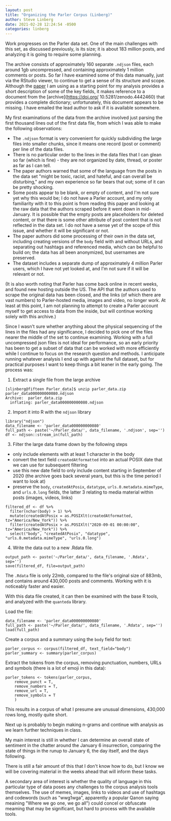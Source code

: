 ```yaml
---
layout: post
title: "Organizing the Parler Corpus (Linberg)"
author: Steve Linberg
date: 2021-02-28 12:24:54 -0500
categories: linberg
---
```



Work progresses on the Parler data set. One of the main challenges with this set, as discussed previously, is its size; it is about 183 million posts, and analyzing it is going to require some planning.

The archive consists of approximately 160 separate `.ndjson` files, each around 1gb uncompressed, and containing approximately 1 million comments or posts. So far I have examined some of this data manually, just via the RStudio viewer, to continue to get a sense of its structure and scope. Although the [paper](https://arxiv.org/abs/2101.03820) I am using as a starting point for my analysis provides a short description of some of the key fields, it makes reference to a document from the [archive](https://doi.org/ 10.5281/zenodo.4442460) that provides a complete dictionary; unfortunately, this document appears to be missing. I have emailed the lead author to ask if it is available somewhere.

My first examinations of the data from the archive involved just parsing the first thousand lines out of the first data file, from which I was able to make the following observations:

- The `.ndjson` format is very convenient for quickly subdividing the large files into smaller chunks, since it means one record (post or comment) per line of the data files.
- There is no particular order to the lines in the data files that I can glean so far (which is fine) - they are not organized by date, thread, or poster as far as I can tell.
- The paper authors warned that some of the language from the posts in the data set "might be toxic, racist, and hateful, and can overall be disturbing," and my own experience so far bears that out; some of it can be pretty shocking.
- Some posts appear to be blank, or empty of content, and I'm not sure yet why this would be; I do not have a Parler account, and my only familiarity with it to this point is from reading this paper and looking at the raw data that the authors scraped before it went down in mid-January. It is possible that the empty posts are placeholders for deleted content, or that there is some other attribute of post content that is not reflected in the data set. I do not have a sense yet of the scope of this issue, and whether it will be significant or not.
- The paper authors did some processing of their own in the data set, including creating versions of the `body` field with and without URLs, and separating out hashtags and referenced media, which can be helpful to build on; the data has all been anonymized, but usernames are preserved. 
- The dataset includes a separate dump of approximately 4 million Parler users, which I have not yet looked at, and I'm not sure if it will be relevant or not.

(It is also worth noting that Parler has come back online in recent weeks, and found new hosting outside the US. The API that the authors used to scrape the original data has been closed, and the links (of which there are vast numbers) to Parler-hosted media, images and video, no longer work. At least at this point, I am not planning to attempt to create a Parler account myself to get access to data from the inside, but will continue working solely with this archive.)

Since I wasn't sure whether anything about the physical sequencing of the lines in the files had any significance, I decided to pick one of the files nearer the middle of the set to continue examining. Working with a full uncompressed json files is not ideal for performance, so an early priority has been to get a subset of data that can be worked with more efficiently while I continue to focus on the research question and methods. I anticipate running whatever analysis I end up with against the full dataset, but for practical purposes I want to keep things a bit leaner in the early going. The process was:

1. Extract a single file from the large archive
```{sh, eval=FALSE}
[slinberg@fifteen Parler_data]$ unzip parler_data.zip parler_data000000000080.ndjson 
Archive:  parler_data.zip
  inflating: parler_data000000000080.ndjson  
```

2. Import it into R with the `ndjson` library
```{r, eval=FALSE}
library("ndjson")
data_filename <- 'parler_data000000000080'
full_path <- paste('~/Parler_data/', data_filename, '.ndjson', sep='') 
df <- ndjson::stream_in(full_path)
```

3. Filter the large data frame down by the following steps
  - only include elements with at least 1 character in the body
  - convert the text field `createdAtformatted` into an actual POSIX date that we can use for subsequent filtering
  - use this new date field to only include content starting in September of 2020 (the archive goes back several years, but this is the time period I want to look at)
  - preserve the `body`, `createdAtPosix`, `datatype`, `urls.0.metadata.mimeType`, and `urls.0.long` fields, the latter 3 relating to media material within posts (images, videos, links)
```{r, eval=FALSE}
filtered_df <- df %>%
  filter(nchar(body) > 1) %>%
  mutate(createdAtPosix = as.POSIXlt(createdAtformatted, tz="America/New_York")) %>%
  filter(createdAtPosix > as.POSIXlt("2020-09-01 00:00:00", tz="America/New_York")) %>%
  select("body", "createdAtPosix", "datatype", "urls.0.metadata.mimeType", "urls.0.long")
```

4. Write the data out to a new .Rdata file.

```{r, eval=FALSE}
output_path <- paste('~/Parler_data/', data_filename, '.Rdata', sep='') 
save(filtered_df, file=output_path)
```

The `.Rdata` file is only 22mb, compared to the file's original size of 883mb, and contains around 430,000 posts and comments. Working with it is noticeably faster and easier.

With this data file created, it can then be examined with the base R tools, and analyzed with the `quanteda` library.

Load the file:

```{r, eval=FALSE}
data_filename <- 'parler_data000000000080'
full_path <- paste('~/Parler_data/', data_filename, '.Rdata', sep='') 
load(full_path)
```

Create a corpus and a summary using the `body` field for text:

```{r, eval=FALSE}
parler_corpus <- corpus(filtered_df, text_field="body")
parler_summary <- summary(parler_corpus)
```

Extract the tokens from the corpus, removing punctuation, numbers, URLs and symbols (there is a lot of emoji in this data):

```{r, eval=FALSE}
parler_tokens <- tokens(parler_corpus,
    remove_punct = T,
    remove_numbers = T,
    remove_url = T,
    remove_symbols = T
    )
```

This results in a corpus of what I presume are unusual dimensions, 430,000 rows long, mostly quite short.

Next up is probably to begin making n-grams and continue with analysis as we learn further techniques in class.

My main interest is still in whether I can determine an overall state of sentiment in the chatter around the January 6 insurrection, comparing the state of things in the runup to January 6, the day itself, and the days following.

There is still a fair amount of this that I don't know how to do, but I know we will be covering material in the weeks ahead that will inform these tasks.

A secondary area of interest is whether the quality of language in this particular type of data poses any challenges to the corpus analysis tools themselves. The use of memes, images, links to videos and use of hashtags and codewords (such as "wwg1wga", apparently a popular Qanon saying meaining "Where we go one, we go all") could concel or obfuscate meaming that may be significant, but hard to process with the available tools.